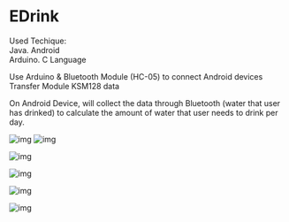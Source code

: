 # EDrink


Used Techique:<br>
    Java. Android<br>
    Arduino. C Language<br>
    
Use Arduino & Bluetooth Module (HC-05) to connect Android devices <br>
Transfer Module KSM128 data

On Android Device, will collect the data through Bluetooth (water that user has drinked)
to calculate the amount of water that user needs to drink per day.
    
               
![img](http://i.imgur.com/ti6F2dR.png "Arduino 1")
![img](http://i.imgur.com/rDW76Wd.png "Bluetooth")

![img](http://i.imgur.com/PKkhL57.jpg "Arduino 2")

![img](http://i.imgur.com/L9JxK3W.png "App Screenshot 1")

![img](http://i.imgur.com/03mOVHc.png "App Screenshot 2")

![img](http://i.imgur.com/6G8TW81.png "App Screenshot 3")


